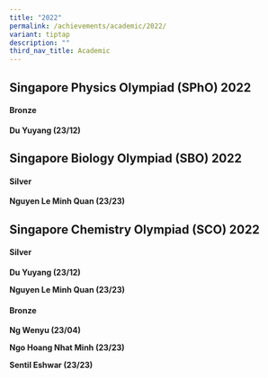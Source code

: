 ```yaml
---
title: "2022"
permalink: /achievements/academic/2022/
variant: tiptap
description: ""
third_nav_title: Academic
---
```

<h2>Singapore Physics Olympiad (SPhO) 2022</h2>
<h4>Bronze</h4>
<p><strong>Du Yuyang (23/12)</strong>
</p>
<p></p>
<h2>Singapore Biology Olympiad (SBO) 2022</h2>
<h4>Silver</h4>
<p><strong>Nguyen Le Minh Quan (23/23)</strong>
</p>
<p></p>
<h2>Singapore Chemistry Olympiad (SCO) 2022</h2>
<h4>Silver</h4>
<p><strong>Du Yuyang (23/12)</strong>
</p>
<p><strong>Nguyen Le Minh Quan (23/23)</strong>
</p>
<h4>Bronze</h4>
<p><strong>Ng Wenyu (23/04)</strong>
</p>
<p><strong>Ngo Hoang Nhat Minh (23/23)</strong>
</p>
<p><strong>Sentil Eshwar (23/23)</strong>
</p>
<p></p>
<p></p>
<h4></h4>
<p></p>